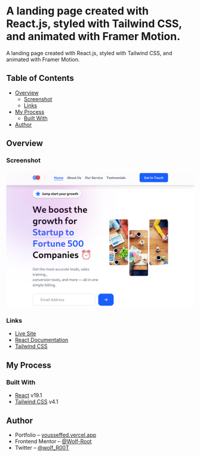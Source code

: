 # A landing page created with React.js, styled with Tailwind CSS, and animated with Framer Motion.

A landing page created with React.js, styled with Tailwind CSS, and animated with Framer Motion.

## Table of Contents

- [Overview](#overview)
  - [Screenshot](#screenshot)
  - [Links](#links)
- [My Process](#my-process)
  - [Built With](#built-with)
- [Author](#author)

## Overview

### Screenshot

![App Screenshot](/public/screenshot.png)

### Links

- [Live Site](https://wolf-root.github.io/React-Calculator/)
- [React Documentation](https://react.dev/)
- [Tailwind CSS](https://tailwindcss.com/)

## My Process

### Built With

- [React](https://react.dev/) v19.1
- [Tailwind CSS](https://tailwindcss.com/) v4.1

## Author

- Portfolio – [yousseffed.vercel.app](https://yousseffed.vercel.app/)
- Frontend Mentor – [@Wolf-Root](https://www.frontendmentor.io/profile/Wolf-Root)
- Twitter – [@wolf_R00T](https://x.com/wolf_R00T)
